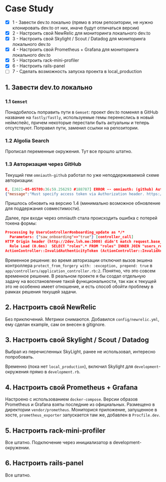 # Case Study

- [x] 1 - Завести dev.to локально (прямо в этом репозитории, не нужно
      клонировать dev.to от них, иначе будут отличаться версии)
- [x] 2 - Настроить свой NewRelic для мониторинга локального dev.to
- [x] 3 - Настроить свой Skylight / Scout / Datadog для мониторинга
      локального dev.to
- [x] 4 - Настроить свой Prometheus + Grafana для мониторинга локального dev.to
- [x] 5 - Настроить rack-mini-profiler
- [x] 6 - Настроить rails-panel
- [ ] 7 - Сделать возможность запуска проекта в local_production

## 1. Завести dev.to локально

### 1.1 `Gemset`

Понадобилось поправить пути в `Gemset`: проект dev.to поменял в GitHub
название на `fastly/fastly`, используемые гемы перенеслись в новый неймспейс,
причем некоторые перестали быть актуальны и теперь отсутствуют.
Поправил пути, заменил ссылки на репозитории.

### 1.2 Algolia Search

Прописал переменные окружения. Тут все прошло штатно.

### 1.3 Авторизация через GitHub

Текущий гем `omniauth-github` работал по уже неподдерживаемой схеме авторизации:

```json
E, [2021-05-05T09:36:59.256293 #188787] ERROR -- omniauth: (github) Authentication failure! invalid_credentials: OAuth2::Error, :
{"message":"Must specify access token via Authorization header. https://developer.github.com/changes/2020-02-10-deprecating-auth-through-query-param","documentation_url":"https://docs.github.com/v3/#oauth2-token-sent-in-a-header"}
```

Пришлось обновить на версию 1.4 (минимально возможное обновление
для поддержания совместимости).

Далее, при входи через omniauth стала происходить ошибка с потерей токена формы:

```json
Processing by UsersController#onboarding_update as */*
  Parameters: {"saw_onboarding"=>"true"} [controller_call]
HTTP Origin header (http://2dev.lvh.me:3000) didn't match request.base_url (http://2dev.lvh.me:3000)
  Role Load (0.6ms)  SELECT "roles".* FROM "roles" INNER JOIN "users_roles" ON "roles"."id" = "users_roles"."role_id" WHERE "users_roles"."user_id" = $1 AND (((roles.name = 'super_admin') AND (roles.resource_type IS NULL) AND (roles.resource_id IS NULL)))  [["user_id", 11]] [sql_query]
ActionController::InvalidAuthenticityToken (ActionController::InvalidAuthenticityToken) [error]
```

Временное решение: во время авторизации отключил вызов экшена
контроллера `protect_from_forgery with: :exception, prepend: true`
в `app/controllers/application_controller.rb:2`.
Понятно, что это совсем временное решение.
В реальном проекте я бы создал отдельную задачу на восстановление
такой функциональности, так как к текущей это не особенно имеет отношение,
и есть способ обойти проблему в рамках решения текущей задачи.

## 2. Настроить свой NewRelic

Без приключений. Метрики снимаются.
Добавился `config/newrelic.yml`, ему сделан example, сам он внесен в gitignore.

## 3. Настроить свой Skylight / Scout / Datadog

Выбрал из перечисленных SkyLight, ранее не использовал, интересно попробовать.

Временно (пока нет `local_production`), включил Skylight для `development`-окружения
прямо в `development.rb`.

## 4. Настроить свой Prometheus + Grafana

Настроено с использованием `docker-compose`. Версии образов Prometheus и Grafana
взяты последние из официальных. Размещено в директории `vendor/prometheus`.
Мониторися приложение, запущенное в хосте, `prometheus_exporter` запускается там же,
добавлен в `Procfile.dev`.

## 5. Настроить rack-mini-profiler

Все штатно. Подключение через инициализатор в development-окружении.

## 6. Настроить rails-panel

Все штатно.
